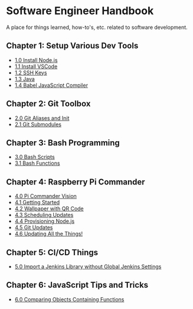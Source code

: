 # Software Engineer Handbook

A place for things learned, how-to's, etc. related to software development.


Chapter 1: **Setup Various Dev Tools**
---
- [1.0 Install Node.js](./5773411b-7fbd-4ecd-8d30-cd539841ee8b.md)
- [1.1 Install VSCode](./4360112c-f735-4dac-8f06-e8386bcd1ffd.md)
- [1.2 SSH Keys](./134d9622-bae1-47f6-bec6-8dac5da9d798.md)
- [1.3 Java](./990aef78-054d-44cf-bee1-fe2bad77c363.md)
- [1.4 Babel JavaScript Compiler](./b2a09cea-b1a5-48c3-a3fe-e1b50c724df3.md)

Chapter 2: **Git Toolbox**
---
- [2.0 Git Aliases and Init](./1c7f4380-1eb3-426a-8805-3c521cea585b.md)
- [2.1 Git Submodules](./05a2257b-3588-49e4-94ab-b77ef53d512a.md)

Chapter 3: **Bash Programming**
---
- [3.0 Bash Scripts](./ea41757f-b609-427b-b0d3-464ae55df1db.md)
- [3.1 Bash Functions](./e32f3180-280b-4c09-bdb3-9a5137dd1634.md)

Chapter 4: **Raspberry Pi Commander**
---
- [4.0 Pi Commander Vision](./86387b1c-246b-4646-8cdc-8d2d08149523.md)
- [4.1 Getting Started](./961f3153-0cf6-4da1-a75b-ab3679170a33.md)
- [4.2 Wallpaper with QR Code](./81f3843d-4f9d-41fd-a259-2a1f8e32e4f7.md)
- [4.3 Scheduling Updates](./018672d1-fbe1-40d7-9fcf-23396c83b628.md)
- [4.4 Provisioning Node.js](./66e1ac1c-0f66-4f8f-893d-5124087416be.md)
- [4.5 Git Updates](./e862bf05-db63-452e-b804-8d674f928c3b.md)
- [4.6 Updating All the Things!](./9e8293f3-4f1a-47b1-ac7f-058b21ac78f8.md)

Chapter 5: **CI/CD Things**
---
- [5.0 Import a Jenkins Library without Global Jenkins Settings](./132c8852-2584-4e6b-a68b-7d5674d598f1.md)

Chapter 6: **JavaScript Tips and Tricks**
---
- [6.0 Comparing Objects Containing Functions](./3be79bb7-d905-4e88-9f35-3b6505c638ab.md)

